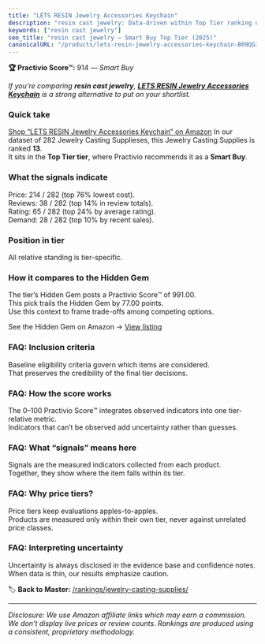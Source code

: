 ```yaml
---
title: "LETS RESIN Jewelry Accessories Keychain"
description: "resin cast jewelry: Data-driven within Top Tier ranking using the Practivio Score™. Positioned by quality, value, demand, findability, momentum."
keywords: ["resin cast jewelry"]
seo_title: "resin cast jewelry — Smart Buy Top Tier (2025)"
canonicalURL: "/products/lets-resin-jewelry-accessories-keychain-B09QG32FFS/"
---
```


**🏆 Practivio Score™:** 914 — _Smart Buy_


*If you're comparing **resin cast jewelry**, **[LETS RESIN Jewelry Accessories Keychain](https://www.amazon.com/dp/B09QG32FFS?tag=practivio-20)** is a strong alternative to put on your shortlist.*
### Quick take
[Shop “LETS RESIN Jewelry Accessories Keychain” on Amazon](https://www.amazon.com/dp/B09QG32FFS?tag=practivio-20)
In our dataset of 282 Jewelry Casting Supplieses, this Jewelry Casting Supplies is ranked **13**.  
It sits in the **Top Tier tier**, where Practivio recommends it as a **Smart Buy**.

### What the signals indicate
Price: 214 / 282 (top 76% lowest cost).  
Reviews: 38 / 282 (top 14% in review totals).  
Rating: 65 / 282 (top 24% by average rating).  
Demand: 28 / 282 (top 10% by recent sales).

### Position in tier
All relative standing is tier-specific.

### How it compares to the Hidden Gem
The tier’s Hidden Gem posts a Practivio Score™ of 991.00.  
This pick trails the Hidden Gem by 77.00 points.  
Use this context to frame trade-offs among competing options.  

See the Hidden Gem on Amazon → [View listing](https://www.amazon.com/dp/B084GT1DQY?tag=practivio-20)

### FAQ: Inclusion criteria
Baseline eligibility criteria govern which items are considered.  
That preserves the credibility of the final tier decisions.

### FAQ: How the score works
The 0–100 Practivio Score™ integrates observed indicators into one tier-relative metric.  
Indicators that can’t be observed add uncertainty rather than guesses.

### FAQ: What “signals” means here
Signals are the measured indicators collected from each product.  
Together, they show where the item falls within its tier.

### FAQ: Why price tiers?
Price tiers keep evaluations apples-to-apples.  
Products are measured only within their own tier, never against unrelated price classes.

### FAQ: Interpreting uncertainty
Uncertainty is always disclosed in the evidence base and confidence notes.  
When data is thin, our results emphasize caution.


🏷️ **Back to Master:** [/rankings/jewelry-casting-supplies/](/rankings/jewelry-casting-supplies/)

---
_Disclosure: We use Amazon affiliate links which may earn a commission. We don’t display live prices or review counts. Rankings are produced using a consistent, proprietary methodology._
